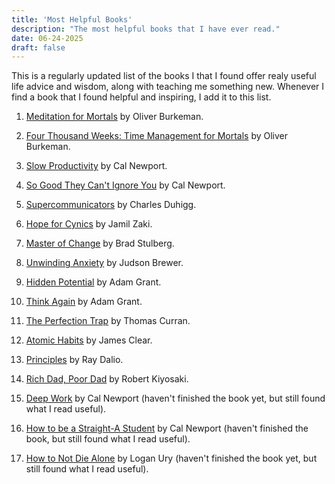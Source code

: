 ```yaml
---
title: 'Most Helpful Books'
description: "The most helpful books that I have ever read."
date: 06-24-2025
draft: false
---
```


This is a regularly updated list of the books I that I found offer realy useful life advice and wisdom, along with teaching me something new. Whenever I find a book that I found helpful and inspiring, I add it to this list.

1. [Meditation for Mortals](https://www.amazon.com/Meditations-Mortals-Embrace-Limitations-Counts/dp/0374611998) by Oliver Burkeman.

2. [Four Thousand Weeks: Time Management for Mortals](https://www.amazon.com/Four-Thousand-Weeks-Management-Mortals/dp/0374159122) by Oliver Burkeman.

3. [Slow Productivity](https://calnewport.com/my-new-book-slow-productivity/) by Cal Newport.

4. [So Good They Can't Ignore You](https://www.amazon.com/Good-They-Cant-Ignore-You/dp/1455509124) by Cal Newport.

5. [Supercommunicators](https://www.charlesduhigg.com/supercommunicators) by Charles Duhigg.

6. [Hope for Cynics](https://www.amazon.com/Hope-Cynics-Surprising-Science-Goodness/dp/153874306X) by Jamil Zaki.

7. [Master of Change](https://www.amazon.com/Master-Change-Everything-Changing-Including/dp/006325316X) by Brad Stulberg.

8. [Unwinding Anxiety](https://www.amazon.com/Unwinding-Anxiety-Science-Shows-Cycles/dp/0593330447) by Judson Brewer.

9.  [Hidden Potential](https://www.amazon.com/Think-Again-Power-Knowing-What/dp/1984878107) by Adam Grant.

10. [Think Again](https://www.amazon.com/dp/1984878123) by Adam Grant.  

11. [The Perfection Trap](https://www.amazon.com/Perfection-Trap-Embracing-Power-Enough/dp/1982149531) by Thomas Curran.

12. [Atomic Habits](https://www.amazon.com/Atomic-Habits-Proven-Build-Break/dp/0735211299) by James Clear.

13. [Principles](https://www.amazon.com/Principles-Life-Work-Ray-Dalio/dp/1501124021) by Ray Dalio.

14. [Rich Dad, Poor Dad](https://www.amazon.com/Rich-Dad-Poor-Teach-Middle/dp/1612680194) by Robert Kiyosaki.

15. [Deep Work](https://www.amazon.com/Deep-Work-Focused-Success-Distracted/dp/1455586692) by Cal Newport (haven't finished the book yet, but still found what I read useful).

16. [How to be a Straight-A Student](https://www.amazon.com/How-Become-Straight-Student-Unconventional/dp/0767922719) by Cal Newport (haven't finished the book, but still found what I read useful).

17. [How to Not Die Alone](https://www.amazon.com/How-Not-Die-Alone-Surprising/dp/1982120622) by Logan Ury (haven't finished the book yet, but still found what I read useful).